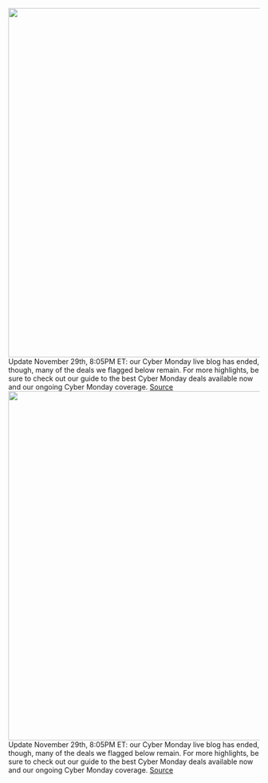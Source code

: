 <img src='https://cdn.vox-cdn.com/thumbor/XuNS7wBKXPThrJjK3YPpJwLUhUw=/0x0:2040x1360/1200x675/filters:focal(857x517:1183x843)/cdn.vox-cdn.com/uploads/chorus_image/image/70204881/IMG_0044.5.jpg' width='700px' /><br/>
Update November 29th, 8:05PM ET: our Cyber Monday live blog has ended, though, many of the deals we flagged below remain. For more highlights, be sure to check out our guide to the best Cyber Monday deals available now and our ongoing Cyber Monday coverage.
<a href='https://www.theverge.com/22807793/cyber-monday-2021-live-blog-lightning-deals-tech'> Source <a/><img src='https://cdn.vox-cdn.com/thumbor/XuNS7wBKXPThrJjK3YPpJwLUhUw=/0x0:2040x1360/1200x675/filters:focal(857x517:1183x843)/cdn.vox-cdn.com/uploads/chorus_image/image/70204881/IMG_0044.5.jpg' width='700px' /><br/>
Update November 29th, 8:05PM ET: our Cyber Monday live blog has ended, though, many of the deals we flagged below remain. For more highlights, be sure to check out our guide to the best Cyber Monday deals available now and our ongoing Cyber Monday coverage.
<a href='https://www.theverge.com/22807793/cyber-monday-2021-live-blog-lightning-deals-tech'> Source <a/>
